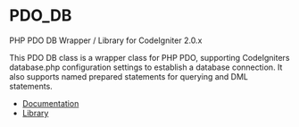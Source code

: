 PDO_DB
======

PHP PDO DB Wrapper / Library for CodeIgniter 2.0.x

This PDO DB class is a wrapper class for PHP PDO, supporting CodeIgniters database.php configuration settings to establish a database connection.
It also supports named prepared statements for querying and DML statements.


* [Documentation](http://htmlpreview.github.io/?https://github.com/JamesClonk/PDO_DB/blob/master/libraries/Pdo_db.html)
* [Library](libraries/Pdo_db.php)


